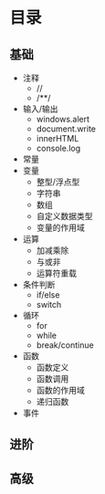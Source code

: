 # 目录

## 基础

- 注释
    - //
    - /**/
- 输入/输出
    - windows.alert
    - document.write
    - innerHTML
    - console.log
- 常量
- 变量
    - 整型/浮点型
    - 字符串
    - 数组
    - 自定义数据类型
    - 变量的作用域
- 运算
    - 加减乘除
    - 与或非
    - 运算符重载
- 条件判断
    - if/else
    - switch
- 循环
    - for
    - while
    - break/continue
- 函数
    - 函数定义
    - 函数调用
    - 函数的作用域
    - 递归函数
- 事件

## 进阶



## 高级

